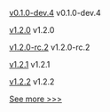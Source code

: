 
[v0.1.0-dev.4](https://github.com/hyperledger/anoncreds-rs/releases/tag/v0.1.0-dev.4) v0.1.0-dev.4

[v1.2.0](https://github.com/hyperledger/fabric-gateway/releases/tag/v1.2.0) v1.2.0

[v1.2.0-rc.2](https://github.com/hyperledger/firefly/releases/tag/v1.2.0-rc.2) v1.2.0-rc.2

[v1.2.1](https://github.com/hyperledger/firefly-evmconnect/releases/tag/v1.2.1) v1.2.1

[v1.2.2](https://github.com/hyperledger/firefly-transaction-manager/releases/tag/v1.2.2) v1.2.2


[See more >>>](https://start-here.hyperledger.org/releases)
